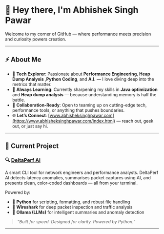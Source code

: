# 👋 Hey there, I'm Abhishek Singh Pawar

Welcome to my corner of GitHub — where performance meets precision and curiosity powers creation.

---

## ⚡ About Me

- 🧠 **Tech Explorer**: Passionate about **Performance Engineering**, **Heap Dump Analysis** ,**Python Coding**, and **A.I.** — I love diving deep into the metrics that matter.
- 🌱 **Always Learning**: Currently sharpening my skills in **Java optimization** and **Heap dump analysis** — because understanding memory is half the battle.
- 🤝 **Collaboration-Ready**: Open to teaming up on cutting-edge tech, performance tools, or anything that pushes boundaries.
- 🌐 **Let’s Connect**: [www.abhisheksinghpawar.com](https://www.abhisheksinghpawar.com/index.html) — reach out, geek out, or just say hi.

---

## 🚀 Current Project

### 🔍 [DeltaPerf AI](https://github.com/Abhisheksinghpawar/DeltaPerf-AI)

A smart CLI tool for network engineers and performance analysts. DeltaPerf AI detects latency anomalies, summarises packet captures using AI, and presents clean, color-coded dashboards — all from your terminal.

Powered by:

- 🐍 **Python** for scripting, formatting, and robust file handling  
- 🦈 **Wireshark** for deep packet inspection and traffic analysis  
- 🧠 **Ollama (LLMs)** for intelligent summaries and anomaly detection 

> _“Built for speed. Designed for clarity. Powered by Python.”_

---

<!---
Abhisheksinghpawar/Abhisheksinghpawar is a ✨ special ✨ repository because its `README.md` (this file) appears on your GitHub profile.
You can click the Preview link to take a look at your changes.
--->
